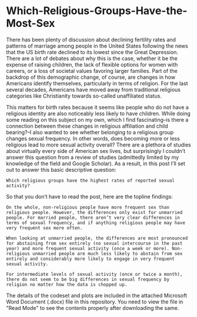 # Which-Religious-Groups-Have-the-Most-Sex

There has been plenty of discussion about declining fertility rates and patterns of marriage among people in the United States following the news that the US birth rate declined to its lowest since the Great Depression. There are a lot of debates about why this is the case, whether it be the expense of raising children, the lack of flexible options for women with careers, or a loss of societal values favoring larger families. Part of the backdrop of this demographic change, of course, are changes in how Americans identify themselves, particularly in terms of religion. For the last several decades, Americans have moved away from traditional religious categories like Christianity towards so-called unaffiliated status.

This matters for birth rates because it seems like people who do not have a religious identity are also noticeably less likely to have children. While doing some reading on this subject on my own, which I find fascinating–is there a connection between these changes in religious affiliation and child bearing?–I also wanted to see whether belonging to a religious group changes sexual frequency. In other words, does becoming more or less religious lead to more sexual activity overall? There are a plethora of studies about virtually every side of American sex lives, but surprisingly I couldn’t answer this question from a review of studies (admittedly limited by my knowledge of the field and Google Scholar). As a result, in this post I’ll set out to answer this basic descriptive question:

    Which religious groups have the highest rates of reported sexual activity?

So that you don’t have to read the post, here are the topline findings:

    On the whole, non-religious people have more frequent sex than religious people. However, the differences only exist for unmarried people. For married people, there aren’t very clear differences in terms of sexual frequency, and if anything religious people may have very frequent sex more often.

    When looking at unmarried people, the differences are most pronounced for abstaining from sex entirely (no sexual intercourse in the past year) and more frequent sexual activity (once a week or more). Non-religious unmarried people are much less likely to abstain from sex entirely and considerably more likely to engage in very frequent sexual activity.

    For intermediate levels of sexual activity (once or twice a month), there do not seem to be big differences in sexual frequency by religion no matter how the data is chopped up.
    
 The details of the codeset and plots are included in the attached Microsoft Word Document (.docx) file in this repository. 
You need to view the file in "Read Mode" to see the contents properly after downloading the same.
